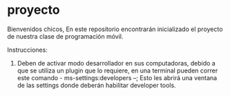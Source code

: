 # proyecto

Bienvenidos chicos,
En este repositorio encontrarán inicializado el proyecto de nuestra clase de programación móvil.

Instrucciones:
1.	Deben de activar modo desarrollador en sus computadoras, debido a que se utiliza un plugin que lo requiere, en una terminal pueden correr este comando - ms-settings:developers –; Esto les abrirá una ventana de las settings donde deberán habilitar developer tools.
